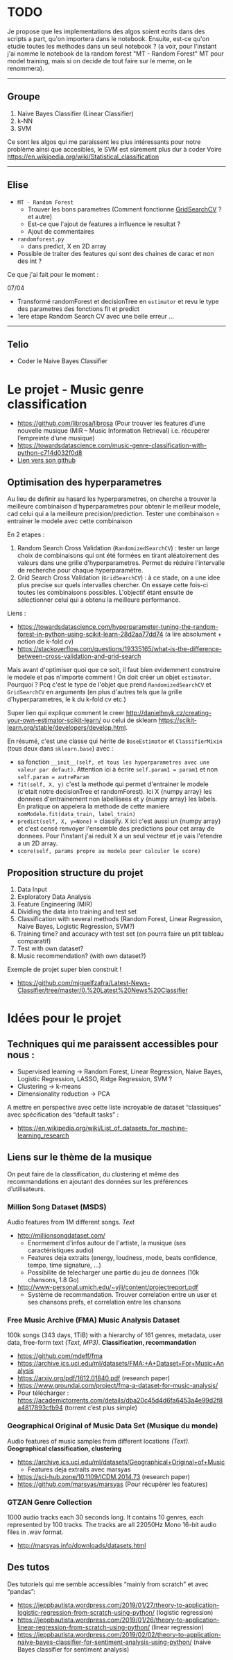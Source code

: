 # TODO

Je propose que les implementations des algos soient ecrits dans des scripts a part, qu'on importera dans le notebook. Ensuite, est-ce qu'on etudie toutes les methodes dans un seul notebook ? (a voir, pour l'instant j'ai nomme le notebook de la random forest "MT - Random Forest" MT pour model training, mais si on decide de tout faire sur le meme, on le renommera).
_______
## Groupe

1. Naive Bayes Classifier (Linear Classifier)
2. k-NN
3. SVM

Ce sont les algos qui me paraissent les plus intéressants pour notre problème ainsi que accesibles, le SVM est sûrement plus dur à coder
Voire https://en.wikipedia.org/wiki/Statistical_classification
_________
## Elise
* `MT - Random Forest`
    * Trouver les bons parametres (Comment fonctionne [GridSearchCV](https://scikit-learn.org/stable/modules/generated/sklearn.model_selection.GridSearchCV.html) ? et autre)
    * Est-ce que l'ajout de features a influence le resultat ?
    * Ajout de commentaires
* `randomforest.py`
    * dans predict, X en 2D array
* Possible de traiter des features qui sont des chaines de carac et non des int ?

Ce que j'ai fait pour le moment :

07/04 
* Transformé randomForest et decisionTree en `estimator` et revu le type des parametres des fonctions fit et predict
* 1ere etape Random Search CV avec une belle erreur ...
_________
## Telio
* Coder le Naive Bayes Classifier

# Le projet - Music genre classification

* https://github.com/librosa/librosa (Pour trouver les features d’une nouvelle musique (MIR – Music Information Retrieval) i.e. récupérer l’empreinte d’une musique)
* https://towardsdatascience.com/music-genre-classification-with-python-c714d032f0d8
* [Lien vers son github](https://github.com/parulnith/Music-Genre-Classification-with-Python)

## Optimisation des hyperparametres
Au lieu de definir au hasard les hyperparametres, on cherche a trouver la meilleure combinaison d'hyperparametres pour obtenir le meilleur modele, cad celui qui a la meilleure precision/prediction.
Tester une combinaison = entrainer le modele avec cette combinaison

En 2 etapes :
1. Random Search Cross Validation (`RandomizedSearchCV`) : tester un large choix de combinaisons qui ont été formées en tirant aléatoirement des valeurs dans une grille d'hyperparametres.
Permet de réduire l'intervalle de recherche pour chaque hyperparamètre.
2. Grid Search Cross Validation (`GridSearchCV`) : à ce stade, on a une idee plus precise sur quels intervalles chercher. On essaye cette fois-ci toutes les combinaisons possibles.
L'objectif étant ensuite de sélectionner celui qui a obtenu la meilleure performance.

Liens : 
* https://towardsdatascience.com/hyperparameter-tuning-the-random-forest-in-python-using-scikit-learn-28d2aa77dd74 (a lire absolument + notion de k-fold cv)
* https://stackoverflow.com/questions/19335165/what-is-the-difference-between-cross-validation-and-grid-search

Mais avant d'optimiser quoi que ce soit, il faut bien evidemment construire le modele et pas n'importe comment ! On doit créer un objet `estimator`. Pourquoi ? Pcq c'est le type de l'objet que prend `RandomizedSearchCV` et `GridSearchCV` en arguments (en plus d'autres tels que la grille d'hyperparametres, le k du k-fold cv etc.)

Super lien qui explique comment le creer http://danielhnyk.cz/creating-your-own-estimator-scikit-learn/ ou celui de sklearn https://scikit-learn.org/stable/developers/develop.html.

En résumé, c'est une classe qui hérite de `BaseEstimator` et `ClassifierMixin` (tous deux dans `sklearn.base`) avec :
* sa fonction `__init__(self, et tous les hyperparametres avec une valeur par defaut)`. Attention ici à écrire `self.param1 = param1` et non `self.param = autreParam`
* `fit(self, X, y)` c'est la methode qui permet d'entrainer le modele (c'etait notre decisionTree et randomForest). Ici X {numpy array} les donnees d'entrainement non labellisees et y {numpy array} les labels. En pratique on appelera la methode de cette maniere `nomModele.fit(data_train, label_train)`
* `predict(self, X, y=None)` = classify. X ici c'est aussi un {numpy array} et c'est censé renvoyer l'ensemble des predictions pour cet array de donnees. Pour l'instant j'ai reduit X a un seul vecteur et je vais l'etendre a un 2D array.
* `score(self, params propre au modele pour calculer le score)`




## Proposition structure du projet
1.	Data Input
2.	Exploratory Data Analysis
3.	Feature Engineering (MIR)
4.	Dividing the data into training and test set
5.	Classification with several methods (Random Forest, Linear Regression, Naive Bayes, Logistic Regression, SVM?)
6.	Training time? and accuracy with test set (on pourra faire un ptit tableau comparatif)
7.	Test with own dataset?
8.	Music recommendation? (with own dataset?)

Exemple de projet super bien construit !
* https://github.com/miguelfzafra/Latest-News-Classifier/tree/master/0.%20Latest%20News%20Classifier


# Idées pour le projet

## Techniques qui me paraissent accessibles pour nous :
* Supervised learning -> Random Forest, Linear Regression, Naive Bayes, Logistic Regression, LASSO, Ridge Regression, SVM ?
* Clustering -> k-means
* Dimensionality reduction -> PCA

A mettre en perspective avec cette liste incroyable de dataset “classiques” avec spécification des “default tasks” :
* https://en.wikipedia.org/wiki/List_of_datasets_for_machine-learning_research

## Liens sur le thème de la musique
On peut faire de la classification, du clustering et même des recommandations en ajoutant des données sur les préférences d’utilisateurs.

### Million Song Dataset (MSDS)
Audio features from 1M different songs. _Text_
* http://millionsongdataset.com/
    * Enormement d'infos autour de l'artiste, la musique (ses caractéristiques audio)
    * Features deja extraits (energy, loudness, mode, beats confidence, tempo, time signature, ...)
    * Possibilite de telecharger une partie du jeu de donnees (10k chansons, 1.8 Go)
* http://www-personal.umich.edu/~yjli/content/projectreport.pdf
    * Système de recommandation. Trouver correlation entre un user et ses chansons prefs, et correlation entre les chansons

### Free Music Archive (FMA) Music Analysis Dataset
100k songs (343 days, 1TiB) with a hierarchy of 161 genres, metadata, user data, free-form text _(Text, MP3)_. **Classification, recommandation**
* https://github.com/mdeff/fma
* https://archive.ics.uci.edu/ml/datasets/FMA:+A+Dataset+For+Music+Analysis
* https://arxiv.org/pdf/1612.01840.pdf (research paper)
* https://www.groundai.com/project/fma-a-dataset-for-music-analysis/
* Pour télécharger : https://academictorrents.com/details/dba20c45d4d6fa6453a4e99d2f8a4817893cfb94 (torrent c’est plus simple)


### Geographical Original of Music Data Set (Musique du monde)
Audio features of music samples from different locations _(Text)_. **Geographical classification, clustering**
* https://archive.ics.uci.edu/ml/datasets/Geographical+Original+of+Music
    * Features deja extraits avec marsyas
* https://sci-hub.zone/10.1109/ICDM.2014.73 (research paper)
* https://github.com/marsyas/marsyas (Pour récupérer les features)

### GTZAN Genre Collection
1000 audio tracks each 30 seconds long. It contains 10 genres, each represented by 100 tracks. The tracks are all 22050Hz Mono 16-bit audio files in .wav format.
* http://marsyas.info/downloads/datasets.html

## Des tutos
Des tutoriels qui me semble accessibles “mainly from scratch” et avec “pandas”:
* https://jeppbautista.wordpress.com/2019/01/27/theory-to-application-logistic-regression-from-scratch-using-python/ (logistic regression)
* https://jeppbautista.wordpress.com/2019/01/26/theory-to-application-linear-regression-from-scratch-using-python/ (linear regression)
* https://jeppbautista.wordpress.com/2019/02/02/theory-to-application-naive-bayes-classifier-for-sentiment-analysis-using-python/ (naive Bayes classifier for sentiment analysis)
